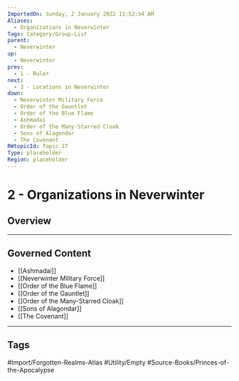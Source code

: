 ```yaml
---
ImportedOn: Sunday, 2 January 2022 11:52:34 AM
Aliases:
  - Organizations in Neverwinter
Tags: Category/Group-List
parent:
  - Neverwinter
up:
  - Neverwinter
prev:
  - 1 - Ruler
next:
  - 3 - Locations in Neverwinter
down:
  - Neverwinter Military Force
  - Order of the Gauntlet
  - Order of the Blue Flame
  - Ashmadai
  - Order of the Many-Starred Cloak
  - Sons of Alagondar
  - The Covenant
RWtopicId: Topic_17
Type: placeholder
Region: placeholder
---
```

# 2 - Organizations in Neverwinter
## Overview
---
## Governed Content
- [[Ashmadai]]
- [[Neverwinter Military Force]]
- [[Order of the Blue Flame]]
- [[Order of the Gauntlet]]
- [[Order of the Many-Starred Cloak]]
- [[Sons of Alagondar]]
- [[The Covenant]]


---
## Tags
#Import/Forgotten-Realms-Atlas #Utility/Empty #Source-Books/Princes-of-the-Apocalypse

